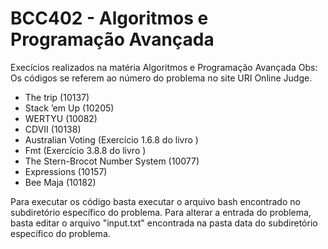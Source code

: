 # BCC402 - Algoritmos e Programação Avançada

Execícios realizados na matéria Algoritmos e Programação Avançada
Obs: Os códigos se referem ao número do problema no site URI Online Judge.

* The trip (10137)
* Stack ’em Up (10205)
* WERTYU (10082)
* CDVII (10138)
* Australian Voting (Exercício 1.6.8 do livro )
* Fmt (Exercício 3.8.8 do livro )
* The Stern-Brocot Number System (10077)
* Expressions (10157)
* Bee Maja (10182)

Para executar os código basta executar o arquivo bash encontrado no subdiretório específico do problema.
Para alterar a entrada do problema, basta editar o arquivo "input.txt" encontrada na pasta data do subdiretório específico do problema.
